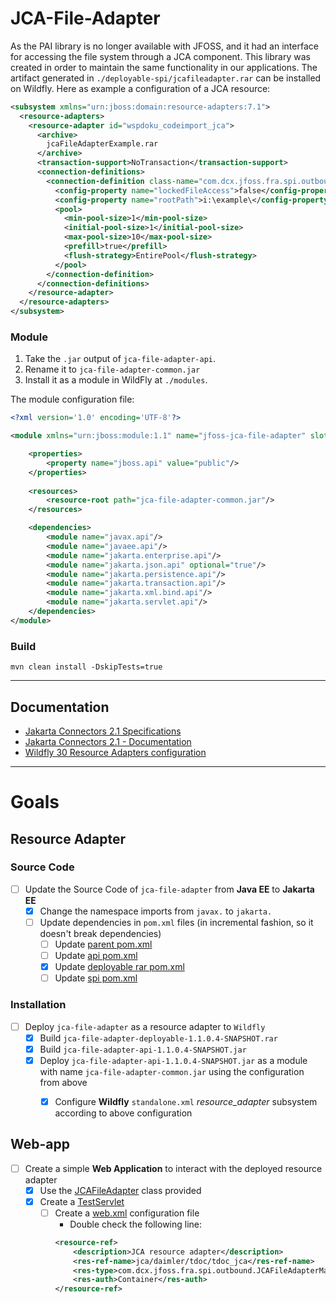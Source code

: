 # JCA-File-Adapter

As the PAI library is no longer available with JFOSS, and it had an interface for accessing the file system through a JCA component. This library was created in order to maintain the same functionality in our applications. The artifact generated in `./deployable-spi/jcafileadapter.rar` can be installed on Wildfly. Here as example a configuration of a JCA resource:

```xml
<subsystem xmlns="urn:jboss:domain:resource-adapters:7.1">
  <resource-adapters>
    <resource-adapter id="wspdoku_codeimport_jca">
      <archive>
        jcaFileAdapterExample.rar
      </archive>
      <transaction-support>NoTransaction</transaction-support>
      <connection-definitions>
        <connection-definition class-name="com.dcx.jfoss.fra.spi.outbound.JCAFileAdapterManagedConnectionFactory" jndi-name="java:/jca/daimler/tdoc/tdoc_jca" enabled="true" use-java-context="true" pool-name="wspdoku_codeimport_jca" use-ccm="true" sharable="true" enlistment="true">
          <config-property name="lockedFileAccess">false</config-property>
          <config-property name="rootPath">i:\example\</config-property>
          <pool>
            <min-pool-size>1</min-pool-size>
            <initial-pool-size>1</initial-pool-size>
            <max-pool-size>10</max-pool-size>
            <prefill>true</prefill>
            <flush-strategy>EntirePool</flush-strategy>
          </pool>
        </connection-definition>
      </connection-definitions>
    </resource-adapter>
  </resource-adapters>
</subsystem>
```
### Module

1. Take the `.jar` output of `jca-file-adapter-api`.
2. Rename it to `jca-file-adapter-common.jar`
3. Install it as a module in WildFly at `./modules`.

The module configuration file:

```xml
<?xml version='1.0' encoding='UTF-8'?>

<module xmlns="urn:jboss:module:1.1" name="jfoss-jca-file-adapter" slot="main">

	<properties>
        <property name="jboss.api" value="public"/>
    </properties>
	
    <resources>
        <resource-root path="jca-file-adapter-common.jar"/>
    </resources>

    <dependencies>
        <module name="javax.api"/>
        <module name="javaee.api"/>
        <module name="jakarta.enterprise.api"/>
        <module name="jakarta.json.api" optional="true"/>
        <module name="jakarta.persistence.api"/>
        <module name="jakarta.transaction.api"/>
        <module name="jakarta.xml.bind.api"/>
        <module name="jakarta.servlet.api"/>
    </dependencies>
</module>
```
### Build

````
mvn clean install -DskipTests=true
````

---
## Documentation

- [Jakarta Connectors 2.1 Specifications](https://jakarta.ee/specifications/connectors/2.1/)
- [Jakarta Connectors 2.1 - Documentation](https://jakarta.ee/specifications/connectors/2.1/jakarta-connectors-spec-2.1)
- [Wildfly 30 Resource Adapters configuration](https://docs.wildfly.org/30/wildscribe/subsystem/resource-adapters/resource-adapter/connection-definitions/index.html)

---

# Goals

## Resource Adapter

### Source Code

- [ ] Update the Source Code of `jca-file-adapter` from **Java EE** to **Jakarta EE**
  - [x] Change the namespace imports from `javax.` to `jakarta.`
  - [ ] Update dependencies in `pom.xml` files (in incremental fashion, so it doesn't break dependencies)
    - [ ] Update [parent pom.xml](./pom.xml)
    - [ ] Update [api pom.xml](./api/pom.xml)
    - [x] Update [deployable rar pom.xml](./deployable-rar/pom.xml)
    - [ ] Update [spi pom.xml](./spi/pom.xml)

### Installation

- [ ] Deploy `jca-file-adapter` as a resource adapter to `Wildfly`
  - [x] Build `jca-file-adapter-deployable-1.1.0.4-SNAPSHOT.rar`
  - [x] Build `jca-file-adapter-api-1.1.0.4-SNAPSHOT.jar`
  - [x] Deploy `jca-file-adapter-api-1.1.0.4-SNAPSHOT.jar` as a module with name `jca-file-adapter-common.jar` using the configuration from above
    - [x] Configure **Wildfly** `standalone.xml` _resource_adapter_ subsystem according to above configuration
      

## Web-app

- [ ] Create a simple **Web Application** to interact with the deployed resource adapter
  - [x] Use the [JCAFileAdapter](./war/src/main/java/com/dcx/jfoss/fra/war/JCAFileAdapter.java) class provided
  - [x] Create a [TestServlet](./war/src/main/java/com/dcx/jfoss/fra/war/TestServlet.java)
    - [ ] Create a [web.xml](./war/src/main/webapp/WEB-INF/web.xml) configuration file
      - Double check the following line: 
      ```xml
      <resource-ref>
          <description>JCA resource adapter</description>
          <res-ref-name>jca/daimler/tdoc/tdoc_jca</res-ref-name>
          <res-type>com.dcx.jfoss.fra.spi.outbound.JCAFileAdapterManagedConnectionFactory</res-type>
          <res-auth>Container</res-auth>
      </resource-ref>
      ```